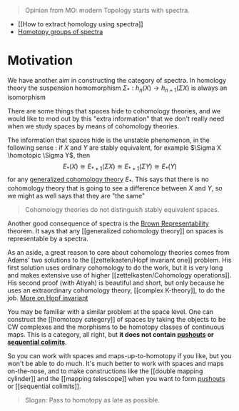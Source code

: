 > Opinion from MO: modern Topology starts with spectra.

- [[How to extract homology using spectra]]
- [Homotopy groups of spectra](Homotopy%20groups%20of%20spectra)

# Motivation

We have another aim in constructing the category of spectra. In homology theory the suspension homomorphism $\Sigma_*: h_n(X)\to h_{n+1}(\Sigma X)$ is always an isomorphism

There are some things that spaces hide to cohomology theories, and we would like to mod out by this "extra information" that we don't really need when we study spaces by means of cohomology theories. 

The information that spaces hide is the unstable phenomenon, in the following sense : if $X$ and $Y$ are stably equivalent, for example $\Sigma X \homotopic \Sigma Y$, then 
$$
E_*(X)\cong E_{*+1}(\Sigma X) \cong E_{*+1}(\Sigma Y)\cong E_*(Y)
$$ 
for any [generalized cohomology theory](cohomolology%20theory.md) $E_*$. This says that there is no cohomology theory that is going to see a difference between $X$ and $Y$, so we might as well says that they are "the same"

> Cohomology theories do not distinguish stably equivalent spaces.

Another good consequence of spectra is the [Brown Representability](Brown%20Representability) theorem. It says that any [[generalized cohomology theory]] on spaces is representable by a spectra. 

As an aside, a great reason to care about cohomology theories comes from Adams' two solutions to the [[zettelkasten/Hopf invariant one]] problem. His first solution uses ordinary cohomology to do the work, but it is very long and makes extensive use of higher [[zettelkasten/Cohomology operations]]. His second proof (with Atiyah) is beautiful and short, but only because he uses an extraordinary cohomology theory, [[complex K-theory]], to do the job. [More on Hopf invariant](http://people.virginia.edu/~mah7cd/Foundations/Adams,%20Atiyah%20-%20K-theory%20and%20the%20Hopf%20Invariant.pdf)

You may be familiar with a similar problem at the space level. One can construct the [[homotopy category]] of spaces by taking the objects to be CW complexes and the morphisms to be homotopy classes of continuous maps. This is a category, all right, but **it does not contain [pushouts](Pushout) or [sequential colimits](sequential%20colimits)**. 

So you can work with spaces and maps-up-to-homotopy if you like, but you won't be able to do much. It's much better to work with spaces and maps on-the-nose, and to make constructions like the [[double mapping cylinder]] and the [[mapping telescope]] when you want to form [pushouts](Pushout) or [[sequential colimits]]. 

> Slogan: Pass to homotopy as late as possible.
